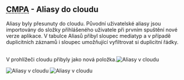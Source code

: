 ﻿---
categories: [fenix]
layout: fenix
---
## <abbr title="Crossmediální postanalýza">CMPA</abbr> - Aliasy do cloudu
Aliasy byly přesunuty do cloudu. Původní uživatelské aliasy jsou importovány do složky přihlášeného uživatele při prvním spuštění nové verze aplikace. 
V tabulce Aliasů přibyl sloupec mediatyp a v případě duplicitních záznamů i sloupec umožňující vyfiltrovat si duplicitní řádky.

<br>  V prohlížeči cloudu přibyly jako nová položka.![Aliasy v cloudu]({{site.url}}/data/aliasos3.PNG "Aliasy v cloudu")

![Aliasy v cloudu]({{site.url}}/data/aliasos.PNG "Aliasy v cloudu")
![Aliasy v cloudu]({{site.url}}/data/aliasos2.PNG "Aliasy v cloudu")
